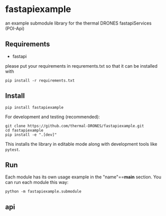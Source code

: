# fastapiexample
an example submodule library for the thermal DRONES fastapiServices (POI-Api)


## Requirements

- fastapi


please put your requirements in requrements.txt so that it can be installed with
```
pip install -r requirements.txt  
```

## Install

```
pip install fastapiexample
```

For development and testing (recommended):

```
git clone https://github.com/thermal-DRONES/fastapiexample.git
cd fastapiexample
pip install -e ".[dev]"
```

This installs the library in editable mode along with development tools like `pytest`.

## Run
Each module has its own usage example in the "name"==__main__ section. You can run each module this way:
 
```
python -m fastapiexample.submodule
```

## api 